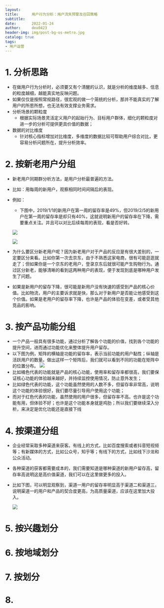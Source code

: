 ```yaml
---
layout:     
title:      用户行为分析：用户流失预警及召回策略
subtitle:   
date:       2022-01-24
author:     dex0423
header-img: img/post-bg-os-metro.jpg
catalog: true
tags:
- 用户运营
---
```



# 1. 分析思路

- 在做用户行为分析时，必须要又有个清醒的认识，就是分析的维度越多、信息的粒度越细，越能真实地反映问题。
- 如果仅仅是按照常规路径，很宏观的做一个笼统的分析，那并不能真实的了解用户的所思所想，也无法有效支撑业务需求。
- 分析场景的颗粒度
  - 根据实际场景灵活定义用户的起始行为、目标用户群体，细化的颗粒度对进一步的分析可提供更具价值的数据；
- 数据的对比维度
  - 针对核心指标增加对比维度，多维度的数据比较可帮助用户综合对比，更容易分析问题所在，提升分析效率。

# 2. 按新老用户分组

  - 新老用户同期群分析方法，是用户分析最普遍的方法。
  - 比如：用每周的新用户，观察相同时间间隔后的表现。
  - 例如：
    - 下图中，2019/1/1的新用户在第一周的留存率是49%，但2019/2/5的新用户在第一周的留存率是却只有40%，这就说明新用户的留存率在下降，需要重点关注。并且可以对比后续每周的表现，看是否好转。

    ![]({{site.baseurl}}/img-post/用户行为-8.png)    

    ![]({{site.baseurl}}/img-post/用户行为-7.png)
  
  - 为什么要区分新老用户呢？因为新老用户对于产品的反应是有很大差别的，一定要区分来看。比如你第一次去京东，由于不熟悉这家电商，很有可能逛逛就走了；但如果你是一个京东的老用户，登录京东后就很可能产生购物行为。通过区分新老，能够清晰的看到这两种用户的表现，便于发现到底是哪种用户发生了问题。
  
  - 如果是新用户的留存下降，很可能是新用户没有快速的感受到产品的核心价值。比如物流，用户的主要诉求就是快，那么对于新用户是否能让他感受到这个价值。如果是老用户的留存率下降，也许是产品的体验在变差，或者受其他竞品的影响。
  
# 3. 按产品功能分组

  - 一个产品一般具有很多功能，通过分析了解各个功能的价值，找到各个功能的提升空间，进而通过功能优化来整体提升用户留存。
  - 以下图为例，矩阵的横轴是功能的留存率，表示当前功能的用户黏性；纵轴是活跃用户的数量。做出这样一个矩阵后，我们就可以看到不同的功能在矩阵中的位置分布。
     ![]({{site.baseurl}}/img-post/用户行为-9.png)
  - 比如橘色代表的功能就是产品的核心功能，使用率和留存率都很高，我们要保证核心功能的体验越来越好，并持续监控使用情况，防止意外发生；
  - 比如绿色代表的功能，这个功能虽然使用的人数不多，但留存率非常高，说明这个功能的体验很好，我们要尽量引导用户使用这个功能； 
  - 而对于红色代表的功能，虽然使用的用户很多，但留存率不高。也许是这个功能有用，但体验不好；也许是这个功能本身就是鸡肋；所以我们要继续深入分析，来决定是优化功能还是直接下线

# 4. 按渠道分组

- 企业经常采取多种渠道来获客。有线上的方式，比如百度搜索或者抖音短视频等；有新媒体的方式，比如公众号，知乎等；有线下的方式，比如线下沙龙和公众活动。
- 各种渠道的获客都需要成本的，我们需要知道是哪种渠道的新用户留存高，留存率高说明这是高价值渠道，我们可以在这里做更多的投入。

- 比如下图，可以明显观察到，渠道一用户的留存率明显高于渠道二和渠道三，说明渠道一的用户和产品的契合度更高，为高质量渠道，应该在这里加大投入。

  ![]({{site.baseurl}}/img-post/用户行为-10.png) 

# 5. 按兴趣划分

# 6. 按地域划分

# 7. 按划分

# 8. 

